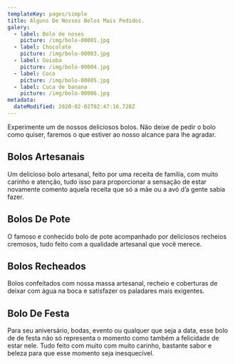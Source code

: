 ```yaml
---
templateKey: pages/simple
title: Alguns De Nossos Bolos Mais Pedidos.
galery:
  - label: Bolo de noses
    picture: /img/bolo-00001.jpg
  - label: Chocolate
    picture: /img/bolo-00003.jpg
  - label: Goiaba
    picture: /img/bolo-00004.jpg
  - label: Coco
    picture: /img/bolo-00005.jpg
  - label: Cuca de banana
    picture: /img/bolo-00006.jpg
metadata:
  dateModified: 2020-02-02T02:47:16.728Z
---
```

Experimente um de nossos deliciosos bolos. Não deixe de pedir o bolo como quiser, faremos o que estiver ao nosso alcance para lhe agradar.

## Bolos Artesanais

Um delicioso bolo artesanal, feito por uma receita de família, com muito carinho e atenção, tudo isso para proporcionar a sensação de estar novamente comento aquela receita que só a mãe ou a avó d’a gente sabia fazer.

## Bolos De Pote

O famoso e conhecido bolo de pote acompanhado por deliciosos recheios cremosos, tudo feito com a qualidade artesanal que você merece.

## Bolos Recheados

Bolos confeitados com nossa massa artesanal, recheio e coberturas de deixar com água na boca e satisfazer os paladares mais exigentes.

## Bolo De Festa

Para seu aniversário, bodas, evento ou qualquer que seja a data, esse bolo de de festa não só representa o momento como também a felicidade de estar nele. Tudo feito com muito com muito carinho, bastante sabor e beleza para que esse momento seja inesquecível.
